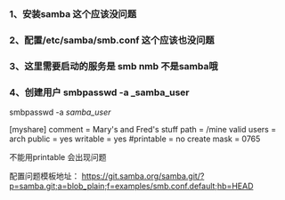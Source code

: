 ### 1、安装samba   这个应该没问题
### 2、配置/etc/samba/smb.conf  这个应该也没问题
### 3、这里需要启动的服务是  smb  nmb   不是samba哦

### 4、创建用户   smbpasswd -a _samba_user

smbpasswd -a _samba_user_

[myshare]
   comment = Mary's and Fred's stuff
   path = /mine
   valid users = arch
   public = yes
   writable = yes
  #printable = no
   create mask = 0765

不能用printable    会出现问题


配置问题模板地址：
https://git.samba.org/samba.git/?p=samba.git;a=blob_plain;f=examples/smb.conf.default;hb=HEAD
